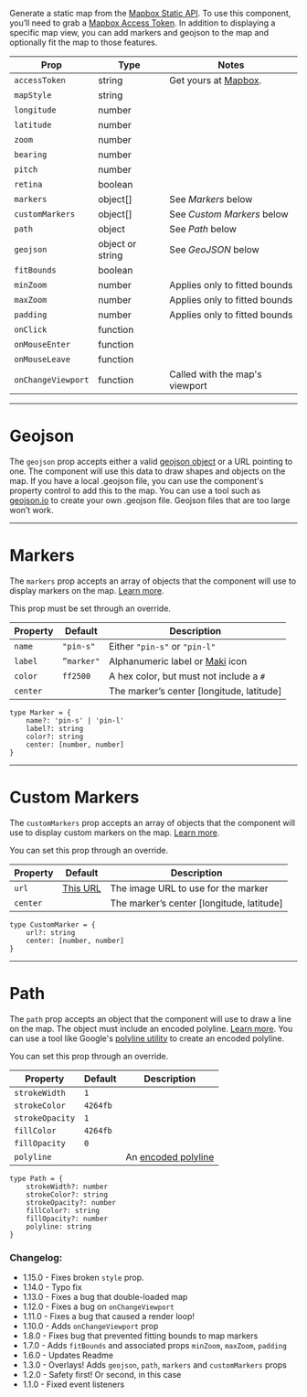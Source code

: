 Generate a static map from the [Mapbox Static API](https://docs.mapbox.com/api/maps/#static). To use this component, you’ll need to grab a [Mapbox Access Token](https://docs.mapbox.com/help/glossary/access-token/). In addition to displaying a specific map view, you can add markers and geojson to the map and optionally fit the map to those features.

| Prop | Type | Notes |
| --- | ---| --- |
`accessToken` | string | Get yours at [Mapbox](https://account.mapbox.com/).
`mapStyle` | string | 
`longitude` | number |
`latitude` | number |
`zoom` | number |
`bearing` | number |
`pitch` | number |
`retina` | boolean |
`markers` | object[] | See *Markers* below
`customMarkers` | object[] | See *Custom Markers* below
`path` | object | See *Path* below
`geojson` | object or string | See *GeoJSON* below
`fitBounds` | boolean |
`minZoom` | number | Applies only to fitted bounds
`maxZoom` | number | Applies only to fitted bounds
`padding` | number | Applies only to fitted bounds
`onClick` | function | 
`onMouseEnter` | function |
`onMouseLeave` | function |
`onChangeViewport` | function | Called with the map's viewport

---

# Geojson

The `geojson` prop accepts either a valid [geojson object](https://docs.mapbox.com/help/glossary/geojson) or a URL pointing to one. The component will use this data to draw shapes and objects on the map. If you have a local .geojson file, you can use the component's property control to add this to the map. You can use a tool such as [geojson.io](http://geojson.io/#map=2/20.0/0.0) to create your own .geojson file. Geojson files that are too large won’t work.

---

# Markers

The `markers` prop accepts an array of objects that the component will use to display markers on the map. [Learn more](https://docs.mapbox.com/api/maps/#marker).

This prop must be set through an override.

Property | Default | Description 
 --- | ---| ---
 `name` | `"pin-s"` | Either `"pin-s"` or `"pin-l"`
 `label` | `”marker"` | Alphanumeric label or [Maki](https://labs.mapbox.com/maki-icons/) icon
 `color` | `ff2500` | A hex color, but must not include a `#` 
`center` |  | The marker’s center [longitude, latitude]

```
type Marker = {
	name?: 'pin-s' | 'pin-l'
	label?: string
	color?: string
	center: [number, number]
}
```

---

# Custom Markers

The `customMarkers` prop accepts an array of objects that the component will use to display custom markers on the map. [Learn more](https://docs.mapbox.com/api/maps/#custom-marker).

You can set this prop through an override. 

Property | Default | Description 
 --- | ---| ---
 `url` | [This URL](https://www.mapbox.com/img/rocket.png) | The image URL to use for the marker
`center` |  | The marker’s center [longitude, latitude]

```
type CustomMarker = {
	url?: string
	center: [number, number]
}
```

---

# Path

The `path` prop accepts an object that the component will use to draw a line on the map. The object must include an encoded polyline. [Learn more](https://docs.mapbox.com/api/maps/#path). You can use a tool like Google's [polyline utility](https://developers.google.com/maps/documentation/utilities/polylineutility) to create an encoded polyline. 

You can set this prop through an override. 

Property | Default | Description 
 --- | ---| ---
 `strokeWidth` | `1`  |
 `strokeColor` | `4264fb` |
 `strokeOpacity` | `1`  |
 `fillColor` | `4264fb`  |
 `fillOpacity` | `0`  |
`polyline` |  | An  [encoded polyline](https://developers.google.com/maps/documentation/utilities/polylinealgorithm)

```
type Path = {
	strokeWidth?: number
	strokeColor?: string
	strokeOpacity?: number
	fillColor?: string
	fillOpacity?: number
	polyline: string
}
```

### Changelog:

- 1.15.0 - Fixes broken `style` prop.
- 1.14.0 - Typo fix 
- 1.13.0 - Fixes a bug that double-loaded map
- 1.12.0 - Fixes a bug on `onChangeViewport`
- 1.11.0 - Fixes a bug that caused a render loop!
- 1.10.0 - Adds `onChangeViewport` prop
- 1.8.0 - Fixes bug that prevented fitting bounds to map markers
- 1.7.0 - Adds `fitBounds` and associated props `minZoom`, `maxZoom`, `padding`
- 1.6.0 - Updates Readme
- 1.3.0 - Overlays! Adds `geojson`, `path`, `markers` and `customMarkers` props
- 1.2.0 - Safety first! Or second, in this case
- 1.1.0 - Fixed event listeners